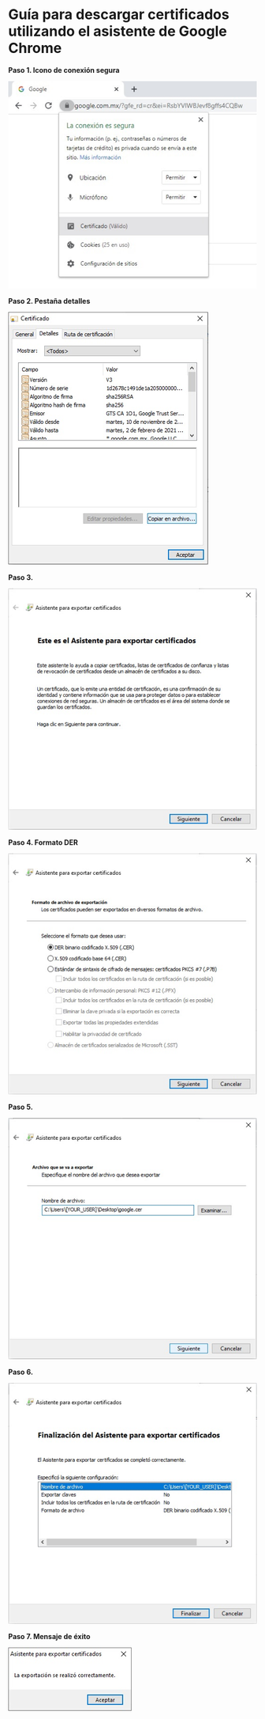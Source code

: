 # Guía para descargar certificados utilizando el asistente de Google Chrome

**Paso 1. Icono de conexión segura**

![Paso 1](https://raw.githubusercontent.com/kioz-developer/cacerts/master/chrome/1.jpg)

**Paso 2. Pestaña detalles**

![Paso 2](https://raw.githubusercontent.com/kioz-developer/cacerts/master/chrome/2.jpg)

**Paso 3.**

![Paso 3](https://raw.githubusercontent.com/kioz-developer/cacerts/master/chrome/3.jpg)

**Paso 4. Formato DER**

![Paso 4](https://raw.githubusercontent.com/kioz-developer/cacerts/master/chrome/4.jpg)

**Paso 5.**

![Paso 5](https://raw.githubusercontent.com/kioz-developer/cacerts/master/chrome/5.jpg)

**Paso 6.**

![Paso 6](https://raw.githubusercontent.com/kioz-developer/cacerts/master/chrome/6.jpg)

**Paso 7. Mensaje de éxito**

![Paso 7](https://raw.githubusercontent.com/kioz-developer/cacerts/master/chrome/7.jpg)
